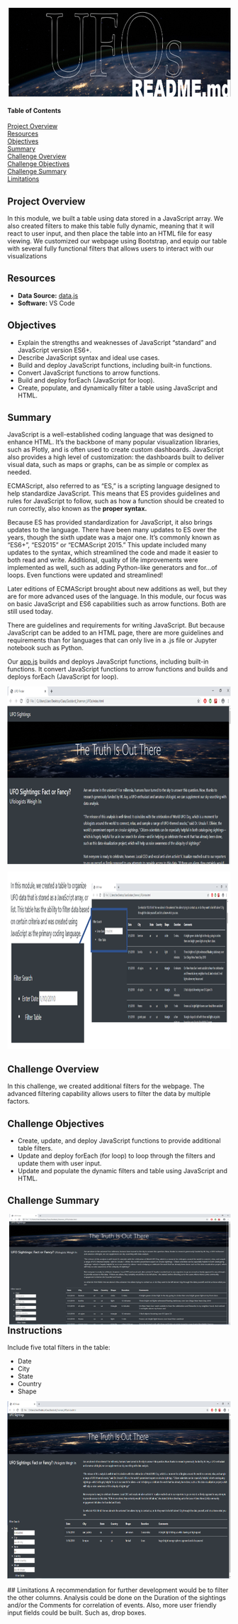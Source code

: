 <p align="center">
  <img width="900" height="200" src="/pics/header.png">
</p>  

#### Table of Contents

[Project Overview](#project-overview)  
[Resources](#resources)  
[Objectives](#objectives)  
[Summary](#summary)  
[Challenge Overview](#challenge-overview)  
[Challenge Objectives](#challenge-objectives)  
[Challenge Summary](#challenge-summary)  
[Limitations](#limitations)


## Project Overview
In this module, we built a table using data stored in a JavaScript array. We also created filters to make this table fully dynamic, meaning that it will react to user input, and then place the table into an HTML file for easy viewing.
We customized our webpage using Bootstrap, and equip our table with several fully functional filters that allows users to interact with our visualizations  

## Resources  
- **Data Source:** [data.js](/static/js/data.js) 
- **Software:** VS Code

## Objectives  
- Explain the strengths and weaknesses of JavaScript “standard” and JavaScript version ES6+. 
- Describe JavaScript syntax and ideal use cases. 
- Build and deploy JavaScript functions, including built-in functions. 
- Convert JavaScript functions to arrow functions. 
- Build and deploy forEach (JavaScript for loop). 
- Create, populate, and dynamically filter a table using JavaScript and HTML.  

## Summary  
JavaScript is a well-established coding language that was designed to enhance HTML. It’s the backbone of many popular visualization libraries, such as Plotly, and is often used to create custom dashboards. JavaScript also provides a high level of customization: the dashboards built to deliver visual data, such as maps or graphs, can be as simple or complex as needed.  

ECMAScript, also referred to as “ES,” is a scripting language designed to help standardize JavaScript. This means that ES provides guidelines and rules for JavaScript to follow, such as how a function should be created to run correctly, also known as the **proper syntax.**  
  
Because ES has provided standardization for JavaScript, it also brings updates to the language. There have been many updates to ES over the years, though the sixth update was a major one. It’s commonly known as “ES6+”, “ES2015” or “ECMAScript 2015.” This update included many updates to the syntax, which streamlined the code and made it easier to both read and write. Additional, quality of life improvements were implemented as well, such as adding Python-like generators and for...of loops. Even functions were updated and streamlined!  

Later editions of ECMAScript brought about new additions as well, but they are for more advanced uses of the language. In this module, our focus was on basic JavaScript and ES6 capabilities such as arrow functions. Both are still used today.  

There are guidelines and requirements for writing JavaScript. But because JavaScript can be added to an HTML page, there are more guidelines and requirements than for languages that can only live in a .js file or Jupyter notebook such as Python.  

Our [app.js](/static/js/app.js) builds and deploys JavaScript functions, including built-in functions. It convert JavaScript functions to arrow functions and builds and deploys forEach (JavaScript for loop).
<p align="center">
  <img width="900" height="400" src="/pics/webpage.png">
</p>
<p align="center">
  <img width="900" height="400" src="/pics/filter.png">
</p>  

## Challenge Overview
In this challenge, we created additional filters for the webpage. The advanced filtering capability allows users to filter the data by multiple factors.  

## Challenge Objectives  
- Create, update, and deploy JavaScript functions to provide additional table filters.
- Update and deploy forEach (for loop) to loop through the filters and update them with user input.
- Update and populate the dynamic filters and table using JavaScript and HTML.  

## Challenge Summary  
<img align="right" width="500" height="250" src="/pics/challenge1.png">

## Instructions  
Include five total filters in the table:
- Date
- City
- State
- Country
- Shape  

<p align="center">
  <img width="900" height="400" src="/pics/challenge2.png">
</p>
## Limitations  
A recommendation for further development would be to filter the other columns. Analysis could be done on the Duration of the sightings and/or the Comments for correlation of events. Also, more user friendly input fields could be built. Such as, drop boxes. 
